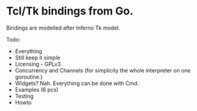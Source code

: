 # Tcl/Tk bindings from Go.
Bindings are modelled after Inferno Tk model.

Todo:
- Everything
- Still keep it simple
- Licensing - GPLv3
- Concurrency and Channels (for simplicity the whole interpreter on one goroutine.)
- Widgets? Nah. Everything can be done with Cmd.
- Examples (6 pcs)
- Testing
- Howto
